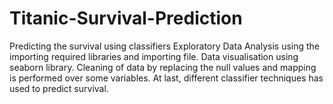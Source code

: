 # Titanic-Survival-Prediction
Predicting the survival using classifiers
Exploratory Data Analysis using the importing required libraries and importing file.
Data visualisation using seaborn library.
Cleaning of data by replacing the null values and mapping is performed over some variables.
At last, different classifier techniques has used to predict survival.
